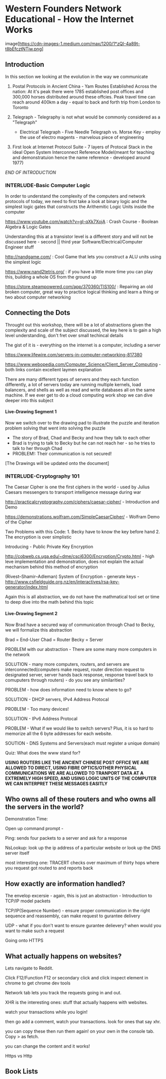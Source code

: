 # Western Founders Network Educational - How the Internet Works 

image[https://cdn-images-1.medium.com/max/1200/1*zQI-4a89t-t8bEfcztNTiw.png]

## Introduction 

In this section we looking at the evolution in the way we communicate

1. Postal Protocols in Ancient China - Yam Routes Established Across the nation: At it's peak there were 1785 established post offices and 300,000 horses distributed around these offcies. Peak travel time can reach around 400km a day - equal to back and forth trip from London to Toronto

2. Telegraph - Telegraphy is not what would be commonly considered as a "Telegraph"
      - Electrical Telegraph - Five Needle Telegraph vs. Morse Key - employ the use of electro magents - marvelous piece of engineering
      
3. First look at Internet Protocol Suite - 7 layers of Protocal Stack in the ideal Open System Interconnect Reference Model(meant for teaching and demonstratuion hence the name reference - developed around 1977)

*END OF INTRODUCTION*

### INTERLUDE-Basic Computer Logic 

In order to understand the complexity of the computers and network protocols of today, we need to first take a look at binary logic and the simplest logic gates that constructs the Arithemitic Logic Units inside the computer 

https://www.youtube.com/watch?v=gI-qXk7XojA : Crash Course - Boolean Algebra & Logic Gates

Understanding this at a transistor level is a different story and will not be discussed here - second || third year Software/Electrical/Computer Engineer stuff  

  http://nandgame.com/ : Cool Game that lets you construct a ALU units using the simplest logic
  
  https://www.nand2tetris.org/ : if you have a little more time you can play this, building a whole OS from the ground up
 
  https://store.steampowered.com/app/370360/TIS100/ : Repairing an old broken computer, great way to practice logical thinking and learn a thing or two about computer networking 
      
## Connecting the Dots

Throught out this workshop, there will be a lot of abstractions given the complexity and scale of the subject discussed, the key here is to gain a high level understanding, don't fret over small techincal details

The gist of it is - everything on the internet is a computer, including a server 

https://www.lifewire.com/servers-in-computer-networking-817380 

https://www.webopedia.com/Computer_Science/Client_Server_Computing - both links contain excellent laymen explanation 

There are many different types of servers and they each function differently, a lot of servers today are running multiple kernels, load balancers, and shells as well as read and write databases all on the same machine. If we ever get to do a cloud computing work shop we can dive deeper into this subject 

#### Live-Drawing Segment 1
Now we switch over to the drawing pad to illustrate the puzzle and iteration problem solving that went into solving the puzzle

- The story of Brad, Chad and Becky and how they talk to each other
- Brad is trying to talk to Becky but he can not reach her - so he tries to talk to her through Chad 
- PROBLEM!: Their communication is not secured! 

[The Drawings will be updated onto the document]

### INTERLUDE-Cryptography 101 

The Caesar Cipher is one the first ciphers in the world - used by Julius Caesars messengers to transport intelligence message during war
 
http://practicalcryptography.com/ciphers/caesar-cipher/  - Introduction and Demo

https://demonstrations.wolfram.com/SimpleCaesarCipher/ - Wolfram Demo of the Cipher 

Two Problems with this Code: 
      1. Becky have to know the key before hand 
      2. The encryption is over simplistic
      
Introducing - Public Private Key Encryption 

http://cobweb.cs.uga.edu/~dme/csci6300/Encryption/Crypto.html - high leve implementation and demonstration, does not explain the actual mechanism behind this method of encryption 

(Rivest–Shamir–Adleman) System of Encryption - generate keys - http://www.csfieldguide.org.nz/en/interactives/rsa-key-generator/index.html

Again this is all abstraction, we do not have the mathmatical tool set or time to deep dive into the math behind this topic

#### Live-Drawing Segment 2

Now Brad have a secured way of communication through Chad to Becky, we will formalize this abstraction

Brad = End-User 
Chad = Router 
Becky = Server 

PROBLEM with our abstraction - There are some many more computers in the network

SOLUTION - many more computers, routers, and servers are interconnected(computers make request, router direction request to designated server, server hands back response, response travel back to comuputers through routers) - do you see any similarities? 

PROBLEM - how does information need to know where to go? 

SOLUTION - DHCP servers, IPv4 Address Protocal 

PROBLEM - Too many devices!

SOLUTION - IPv6 Address Protocal 

PROBLEM - What if we would like to switch servers? Plus, it is so hard to memorize all the 6 byte addresses for each website. 

SOUTION - DNS Systems and Servers(each must register a unique domain)

Quiz: What does the www stand for?

**USING ROUTERS LIKE THE ANCIENT CHINESE POST OFFICE WE ARE ALLOWED TO DIRECT, USING FIBRE OPTICS/OTHER PHYSICAL COMMUNICATIONS WE ARE ALLOWED TO TRANPORT DATA AT A EXTREMELY HIGH SPEED, AND USING LOGIC UNITS OF THE COMPUTER WE CAN INTERPRET THESE MESSAGES EASITLY**

## Who owns all of these routers and who owns all the servers in the world?  

Demonstration Time: 

Open up command prompt - 

Ping: sends four packets to a server and ask for a response 

NsLookup: look up the ip address of a particular website or look up the DNS server itself 

most interesting one: TRACERT checks over maximum of thirty hops where you request got routed to and reports back

## How exactly are information handled? 

The envelop excersie - again, this is just an abstraction - Introduction to TCP/IP model packets

TCP/IP(Sequence Number) - ensure proper communication in the right sequence and reassembly, can make request to gurantee delivery 

UDP - what if you don't want to ensure gurantee delievery? when would you want to make such a request

Going onto HTTPS

## What actually happens on websites?

Lets navigate to Reddit.

Click F12/Function F12 or secondary click and click inspect element in chrome to get chrome dev tools 

Network tab lets you track the requests going in and out. 

XHR is the interesting ones: stuff that actually happens with websites.

watch your transactions while you login!

then go add a comment, watch your transactions. look for ones that say xhr.

you can copy these then run them again! on your own in the console tab. Copy > as fetch. 

you can change the content and it works! 

Https vs Http

## Book Lists




       
